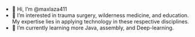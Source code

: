 - 👋 Hi, I’m @maxlaza411
- 👀 I’m interested in trauma surgery, wilderness medicine, and education. My expertise lies in applying technology in these respective disciplines. 
- 🌱 I’m currently learning more Java, assembly, and Deep-learning.

<!---
maxlaza411/maxlaza411 is a ✨ special ✨ repository because its `README.md` (this file) appears on your GitHub profile.
You can click the Preview link to take a look at your changes.
--->
